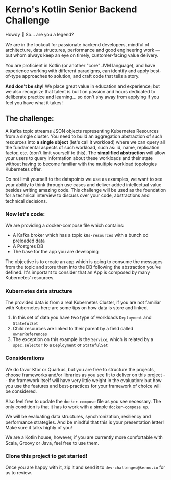 # Kerno's Kotlin Senior Backend Challenge

Howdy 👋  So... are you a legend?

We are in the lookout for passionate backend developers, mindful of architecture, data structures, performance and good engineering work — but whom always keep an eye on timely, customer-facing value delivery.

You are proficient in Kotlin (or another "core" JVM language), and have experience working with different paradigms, can identify and apply best-of-type approaches to solution, and craft code that tells a story.


**And don't be shy!**
We place great value in education and experience; but we also recognize that talent is built on passion and hours dedicated to deliberate practice and learning... so don't shy away from applying if you feel you have what it takes!


## The challenge:
A Kafka topic streams JSON objects representing Kubernetes Resources from a single cluster. You need to build an aggregation abstraction of such resources into **a single object** (let's call it workload) where we can query all the fundamental aspects of such workload, such as: id, name, replication factor, etc. (don't limit yourself to this). The **simplified abstraction** will allow your users to query information about these workloads and their state without having to become familiar with the multiple workload topologies Kubernetes offer.

Do not limit yourself to the datapoints we use as examples, we want to see your ability to think through use cases and deliver added intellectual value besides writing amazing code.
This challenge will be used as the foundation for a technical interview to discuss over your code, abstractions and technical decisions.

### Now let's code:
We are providing a docker-compose file which contains:

- A Kafka broker which has a topic `k8s-resources` with a bunch od preloaded data
- A Postgres DB
- The base for the app you are developing

The objective is to create an app which is going to consume the messages from the topic and store them into the DB following the abstraction you've defined.
It's important to consider that an App is composed by many Kubernetes' resources.


### Kubernetes data structure
The provided data is from a real Kubernetes Cluster, if you are not familiar with Kubernetes here are some tips on how data is store and linked.

1. In this set of data you have two type of workloads `Deployment` and `StatefulSet`
2. Child resources are linked to their parent by a field called `ownerReferences`
  1. The exception on this example is the `Service`, which is related by a `spec.selector` to a `Deployment` or `StatefulSet`


### Considerations
We do favor Ktor or Quarkus, but you are free to structure the projects, choose frameworks and/or libraries as you see fit to deliver on this project -- the framework itself will have very little weight in the evaluation: but how you use the features and best-practices for your framework of choice will be considered.

Also feel free to update the `docker-compose` file as you see necessary. The only condition is that it has to work with a simple `docker-compose up`.

We will be evaluating data structures, synchronization, resiliency and performance strategies.
And be mindful that this is your presentation letter! Make sure it talks highly of you!

We are a Kotlin house, however, if you are currently more comfortable with Scala, Groovy or Java, feel free to use them.



### Clone this project to get started!
Once you are happy with it, zip it and send it to `dev-challenges@kerno.io` for us to review.
